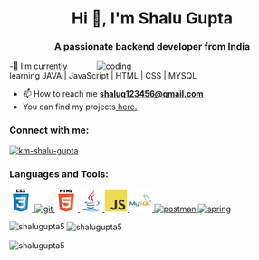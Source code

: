 

<!--
shalugupta5/shalugupta5 is a ✨ _special_ ✨ repository because its README.md (this file) appears on your GitHub profile.

Here are some ideas to get you started:

- 🔭 I’m currently working on ...
- 🌱 I’m currently learning ...
- 👯 I’m looking to collaborate on ...
- 🤔 I’m looking for help with ...
- 💬 Ask me about ...
- 📫 How to reach me: ...
- 😄 Pronouns: ...

-->




<h1 align="center">Hi 👋, I'm Shalu Gupta</h1>
<h3 align="center">A passionate backend developer from India</h3>

 <img align="right" alt="coding" width="350" src="https://cdn.dribbble.com/users/1894420/screenshots/14032021/media/a85f637f1eb4cd5efdd307f9760472a1.gif"> 
-🌱 I’m currently learning JAVA | JavaScript | HTML | CSS | MYSQL

- 📫 How to reach me **shalug123456@gmail.com**
- You can find my projects<a href="https://shalugupta5.github.io/" target="blank"> here.</a>

<h3 align="left">Connect with me:</h3>
<p align="left">

<a href="https://www.linkedin.com/in/km-shalu-gupta-110207247/" target="blank"><img align="center" src="https://raw.githubusercontent.com/rahuldkjain/github-profile-readme-generator/master/src/images/icons/Social/linked-in-alt.svg" alt="km-shalu-gupta" height="30" width="40" /></a>

  
  

</p>

<h3 align="left">Languages and Tools:</h3>
<p align="left"> <a href="https://www.w3schools.com/css/" target="_blank" rel="noreferrer"> <img src="https://raw.githubusercontent.com/devicons/devicon/master/icons/css3/css3-original-wordmark.svg" alt="css3" width="40" height="40"/> </a> <a href="https://git-scm.com/" target="_blank" rel="noreferrer"> <img src="https://www.vectorlogo.zone/logos/git-scm/git-scm-icon.svg" alt="git" width="40" height="40"/> </a> <a href="https://www.w3.org/html/" target="_blank" rel="noreferrer"> <img src="https://raw.githubusercontent.com/devicons/devicon/master/icons/html5/html5-original-wordmark.svg" alt="html5" width="40" height="40"/> </a> <a href="https://www.java.com" target="_blank" rel="noreferrer"> <img src="https://raw.githubusercontent.com/devicons/devicon/master/icons/java/java-original.svg" alt="java" width="40" height="40"/> </a> <a href="https://developer.mozilla.org/en-US/docs/Web/JavaScript" target="_blank" rel="noreferrer"> <img src="https://raw.githubusercontent.com/devicons/devicon/master/icons/javascript/javascript-original.svg" alt="javascript" width="40" height="40"/> </a> <a href="https://www.mysql.com/" target="_blank" rel="noreferrer"> <img src="https://raw.githubusercontent.com/devicons/devicon/master/icons/mysql/mysql-original-wordmark.svg" alt="mysql" width="40" height="40"/> </a> <a href="https://postman.com" target="_blank" rel="noreferrer"> <img src="https://www.vectorlogo.zone/logos/getpostman/getpostman-icon.svg" alt="postman" width="40" height="40"/> </a> <a href="https://spring.io/" target="_blank" rel="noreferrer"> <img src="https://www.vectorlogo.zone/logos/springio/springio-icon.svg" alt="spring" width="40" height="40"/> </a> </p>

<p><img align="left" src="https://github-readme-stats.vercel.app/api/top-langs?username=shalugupta5&show_icons=true&locale=en&layout=compact" alt="shalugupta5" /></p>

<p>&nbsp;<img align="center" src="https://github-readme-stats.vercel.app/api?username=shalugupta5&show_icons=true&locale=en" alt="shalugupta5" /></p>

<p><img align="center" src="https://github-readme-streak-stats.herokuapp.com/?user=shalugupta5&" alt="shalugupta5" /></p>
